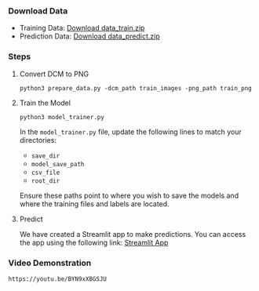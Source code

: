 ### Download Data

-   Training Data: [Download data_train.zip](https://drive.google.com/file/d/1CrWEE5tPOS_TIS8j0oz-FlxLeFrcip6u/view?usp=sharing)
-   Prediction Data: [Download data_predict.zip](https://drive.google.com/file/d/1KfeCf_UwwJxIKS4vfC8erXed-Yi3--Bq/view?usp=sharing)

### Steps

1.  Convert DCM to PNG

    `python3 prepare_data.py -dcm_path train_images -png_path train_png`

2.  Train the Model

    `python3 model_trainer.py`

    In the `model_trainer.py` file, update the following lines to match your directories:

    -   `save_dir`
    -   `model_save_path`
    -   `csv_file`
    -   `root_dir`

    Ensure these paths point to where you wish to save the models and where the training files and labels are located.

3.  Predict

    We have created a Streamlit app to make predictions. You can access the app using the following link: [Streamlit App](https://machine-learning-techniques-proyecto.streamlit.app/)


### Video Demonstration

    https://youtu.be/BYN9xXBGSJU
